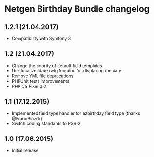 Netgen Birthday Bundle changelog
================================

1.2.1 (21.04.2017)
------------------

* Compatibility with Symfony 3

1.2 (21.04.2017)
----------------

* Change the priority of default field templates
* Use localizeddate twig function for displaying the date
* Remove YML file deprecations
* PHPUnit tests improvements
* PHP CS Fixer 2.0

1.1 (17.12.2015)
----------------

* Implemented field type handler for ezbirthday field type (thanks @MarioBlazek)
* Switch coding standards to PSR-2

1.0 (17.06.2015)
----------------

* Initial release
